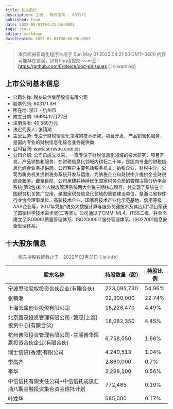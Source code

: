 ```yaml
---
title: 税友股份
description: 主板 - 软件服务 - 603171
published: true
date: 2022-05-01T04:21:50.000Z
tags: stock
editor: markdown
dateCreated: 2022-01-01T00:00:00.000Z
---
```


> 本页面由自动化程序生成于 Sun May 01 2022 04:21:50 GMT+0800
> 内容可能存在错误，如有bug请提交issue至：https://github.com/Eroleice/doc-pi/issues
{.is-warning}

## 上市公司基本信息
- 公司名称: 税友软件集团股份有限公司
- 股票代码: 603171.SH
- 所在地: 浙江 - 杭州市
- 成立日期: 1999年12月22日
- 注册资本: 40,589万元
- 法定代表人: 张镇潮
- 主营业务: 专注于财税信息化领域的技术研究，项目开发，产品销售和服务，是国内专业的财税信息化综合业务提供商
- 公司官网: www.servyou.com.cn
- 公司介绍: 公司自成立以来，一直专注于财税信息化领域的技术研究、项目开发、产品销售和服务，在财税信息化领域内耕耘二十年，是国内专业的财税信息化综合业务提供商。公司客户主要包括税务机关、纳税企业、财税中介。公司为税务机关提供税务系统开发与运维，为纳税企业和财税中介提供企业财税综合服务。截至目前，公司承建并持续优化国家税务总局的管理决策分析平台系统(第2包)和个人税收管理系统两大金税三期核心项目，并实现了系统在全国税务机关推广应用，是国家税务信息化领域的重要建设单位。是浙江省软件行业协会理事单位、高新技术企业、国家高技术产业化示范基地、信用等级AAA企业等，2017年凭借“税务大数据计算与服务关键技术及其应用”项目荣获了国家科学技术进步奖(二等奖)。公司通过了CMMI ML4、ITSS二级，并全面建立了ISO9001质量管理体系、ISO20000IT服务管理体系、ISO27001信息安全管理体系。


## 十大股东信息
> 股东持股数据截止于：2022年03月31日
{.is-info}

| 股东名称 | 持股数量（股） | 持股比例 |
| --- | --- | --- |
| 宁波思驰股权投资合伙企业(有限合伙) | 223,095,730 | 54.96% |
| 张镇潮 | 92,300,000 | 22.74% |
| 上海云鑫创业投资有限公司 | 18,228,470 | 4.49% |
| 北京磐茂投资管理有限公司-磐茂(上海)投资中心(有限合伙) | 18,082,350 | 4.45% |
| 杭州普阳投资管理有限公司-兰溪普华晖赢投资合伙企业(有限合伙) | 6,758,050 | 1.66% |
| 瑞士信贷(香港)有限公司 | 4,240,513 | 1.04% |
| 李高齐 | 2,860,000 | 0.7% |
| 李华 | 2,288,100 | 0.56% |
| 中信信托有限责任公司-中信信托成泉汇涌八期金融投资集合资金信托计划 | 772,485 | 0.19% |
| 叶龙华 | 685,000 | 0.17% |





